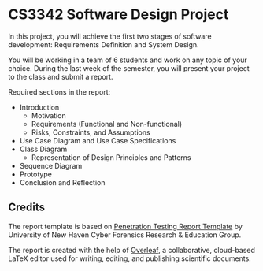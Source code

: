 # CS3342 Software Design Project

In this project, you will achieve the first two stages of software development: Requirements Definition and System Design.

You will be working in a team of 6 students and work on any topic of your choice. During the last week of the semester, you will present your project to the class and submit a report.

Required sections in the report:

- Introduction
    - Motivation
    - Requirements (Functional and Non-functional)
    - Risks, Constraints, and Assumptions
- Use Case Diagram and Use Case Specifications
- Class Diagram
    - Representation of Design Principles and Patterns
- Sequence Diagram
- Prototype
- Conclusion and Reflection

## Credits

The report template is based on [Penetration Testing Report Template](https://github.com/cyber-cfreg/Penetration-Test-Report-Template) by University of New Haven Cyber Forensics Research & Education Group.

The report is created with the help of [Overleaf](https://www.overleaf.com/), a collaborative, cloud-based LaTeX editor used for writing, editing, and publishing scientific documents.
